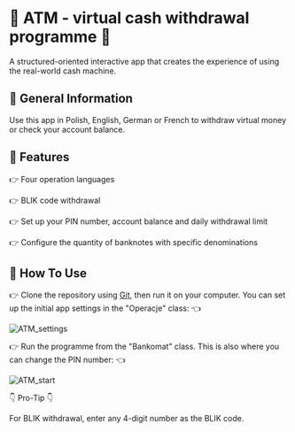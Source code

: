 # :money_with_wings: ATM - virtual cash withdrawal programme :money_with_wings:
A structured-oriented interactive app that creates the experience of using the real-world cash machine.


## :pushpin: General Information
Use this app in Polish, English, German or French to withdraw virtual money or check your account balance.


## :pushpin: Features
:point_right: Four operation languages

:point_right: BLIK code withdrawal 

:point_right: Set up your PIN number, account balance and daily withdrawal limit

:point_right: Configure the quantity of banknotes with specific denominations


## :pushpin: How To Use
:point_right: Clone the repository using [Git](https://git-scm.com/), then run it on your computer. 
You can set up the initial app settings in the "Operacje" class: :point_left:


![ATM_settings](https://github.com/AgnieszkaAureliaMarczak/ATM_interactive_cash_withdrawal/assets/139965402/e9c9bfc1-3a4b-48fc-8d16-3e6e2d743482)

:point_right: Run the programme from the "Bankomat" class. This is also where you can change the PIN number: :point_left:


![ATM_start](https://github.com/AgnieszkaAureliaMarczak/ATM_interactive_cash_withdrawal/assets/139965402/2ee9ebd3-7140-4a86-9f75-7cdebb08e1c1)

:point_down: Pro-Tip :point_down:

For BLIK withdrawal, enter any 4-digit number as the BLIK code.

